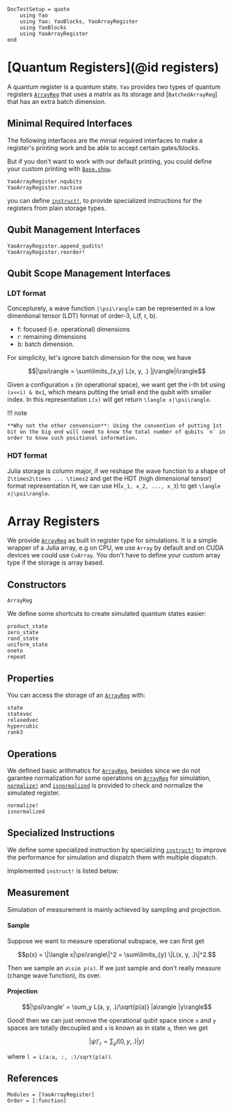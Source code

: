 ```@meta
DocTestSetup = quote
    using Yao
    using Yao: YaoBlocks, YaoArrayRegister
    using YaoBlocks
    using YaoArrayRegister
end
```

# [Quantum Registers](@id registers)

A quantum register is a quantum state.
`Yao` provides two types of quantum registers [`ArrayReg`](@ref) that uses a matrix as its storage and [`BatchedArrayReg`] that has an extra batch dimension.

## Minimal Required Interfaces

The following interfaces are the minial required interfaces to make a register's printing work and be able to accept certain gates/blocks.

But if you don't want to work with our default printing, you could define your custom printing with [`Base.show`](https://docs.julialang.org/en/v1/manual/types/#man-custom-pretty-printing-1).

```@docs
YaoArrayRegister.nqubits
YaoArrayRegister.nactive
```

you can define [`instruct!`](@ref), to provide specialized instructions for the registers from plain storage types.

## Qubit Management Interfaces

```@docs
YaoArrayRegister.append_qudits!
YaoArrayRegister.reorder!
```

## Qubit Scope Management Interfaces

### LDT format
Concepturely, a wave function ``|\psi\rangle`` can be represented in a low dimentional tensor (LDT) format of order-3, L(f, r, b).

* f: focused (i.e. operational) dimensions
* r: remaining dimensions
* b: batch dimension.

For simplicity, let's ignore batch dimension for the now, we have
```math
|\psi\rangle = \sum\limits_{x,y} L(x, y, .) |j\rangle|i\rangle
```

Given a configuration `x` (in operational space), we want get the i-th bit using `(x<<i) & 0x1`, which means putting the small end the qubit with smaller index. In this representation `L(x)` will get return ``\langle x|\psi\rangle``.

!!! note

    **Why not the other convension**: Using the convention of putting 1st bit on the big end will need to know the total number of qubits `n` in order to know such positional information.

### HDT format
Julia storage is column major, if we reshape the wave function to a shape of ``2\times2\times ... \times2`` and get the HDT (high dimensional tensor) format representation H, we can use H(``x_1, x_2, ..., x_3``) to get ``\langle x|\psi\rangle``.


# Array Registers

We provide [`ArrayReg`](@ref) as built in register type for simulations. It is a simple wrapper of a Julia array, e.g on CPU, we use `Array` by default and on CUDA devices we could use `CuArray`. You don't have to define your custom array type if the storage is array based.

## Constructors

```@docs
ArrayReg
```

We define some shortcuts to create simulated quantum states easier:

```@docs
product_state
zero_state
rand_state
uniform_state
oneto
repeat
```

## Properties

You can access the storage of an [`ArrayReg`](@ref) with:

```@docs
state
statevec
relaxedvec
hypercubic
rank3
```

## Operations

We defined basic arithmatics for [`ArrayReg`](@ref), besides since we do not garantee
normalization for some operations on [`ArrayReg`](@ref) for simulation, [`normalize!`](@ref) and 
[`isnormalized`](@ref) is provided to check and normalize the simulated register.

```@docs
normalize!
isnormalized
```

## Specialized Instructions

We define some specialized instruction by specializing [`instruct!`](@ref) to improve the performance for simulation and dispatch them with multiple dispatch.

Implemented `instruct!` is listed below:

## Measurement

Simulation of measurement is mainly achieved by sampling and projection.

#### Sample

Suppose we want to measure operational subspace, we can first get
```math
p(x) = \|\langle x|\psi\rangle\|^2 = \sum\limits_{y} \|L(x, y, .)\|^2.
```
Then we sample an ``a\sim p(x)``. If we just sample and don't really measure (change wave function), its over.

#### Projection
```math
|\psi\rangle' = \sum_y L(a, y, .)/\sqrt{p(a)} |a\rangle |y\rangle
```

Good! then we can just remove the operational qubit space since `x` and `y` spaces are totally decoupled and `x` is known as in state `a`, then we get

```math
|\psi\rangle'_r = \sum_y l(0, y, .) |y\rangle
```

where `l = L(a:a, :, :)/sqrt(p(a))`.


## References

```@autodocs
Modules = [YaoArrayRegister]
Order = [:function]
```
